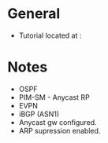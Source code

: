 # General
* Tutorial located at :

# Notes
* OSPF
* PIM-SM - Anycast RP
* EVPN
* iBGP (ASN1)
* Anycast gw configured.
* ARP supression enabled.

